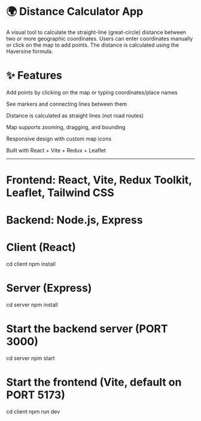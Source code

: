 # 🌍 Distance Calculator App

A visual tool to calculate the straight-line (great-circle) distance between two or more geographic coordinates.
Users can enter coordinates manually or click on the map to add points.
The distance is calculated using the Haversine formula.

# ✨ Features

Add points by clicking on the map or typing coordinates/place names

See markers and connecting lines between them

Distance is calculated as straight lines (not road routes)

Map supports zooming, dragging, and bounding

Responsive design with custom map icons

Built with React + Vite + Redux + Leaflet

---

# Frontend: React, Vite, Redux Toolkit, Leaflet, Tailwind CSS

# Backend: Node.js, Express

# Client (React)

cd client
npm install

# Server (Express)

cd server
npm install

# Start the backend server (PORT 3000)

cd server
npm start

# Start the frontend (Vite, default on PORT 5173)

cd client
npm run dev
